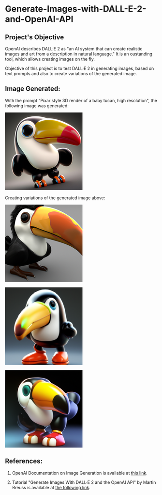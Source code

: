 # Generate-Images-with-DALL-E-2-and-OpenAI-API

## Project's Objective

OpenAI describes DALL·E 2 as "an AI system that can create realistic images and art from a description in natural language."  It is an oustanding tool, which allows creating images on the fly.

Objective of this project is to test DALL·E 2 in generating images, based on text prompts and also to create variations of the generated image.

## Image Generated:
With the prompt "Pixar style 3D render of a baby tucan, high resolution", the following image was generated:
<p align="left">
<img
  src="image.jpg"
  title="Generated Image"
  style="display: inline-block; margin: 0 auto; max-width: 256px">
</p>

Creating variations of the generated image above:

<p align="left">
<img
  src="image_0.jpg"
  title="Generated Image"
  style="display: inline-block; margin: 0 auto; max-width: 256px">
</p>
<p align="left">
<img
  src="image_1.jpg"
  title="Generated Image"
  style="display: inline-block; margin: 0 auto; max-width: 256px">
</p>
<p align="left">
<img
  src="image_2.jpg"
  title="Generated Image"
  style="display: inline-block; margin: 0 auto; max-width: 256px">
</p>

## References:

1. OpenAI Documentation on Image Generation is available at [this link](https://platform.openai.com/docs/guides/images).

2. Tutorial "Generate Images With DALL·E 2 and the OpenAI API" by Martin Breuss is available at [the following link](https://realpython.com/generate-images-with-dalle-openai-api/).
